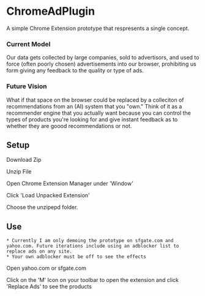 # ChromeAdPlugin

A simple Chrome Extension prototype that respresents a single concept.

### Current Model

Our data gets collected by large companies, sold to advertisors, and used to force (often poorly chosen) advertisements into our browser, prohibiting us form giving any feedback to the quality or type of ads.

### Future Vision

What if that space on the browser could be replaced by a colleciton of recommendations from an (AI) system that you "own." Think of it as a recommender engine that you actually want because you can control the types of products you're looking for and give instant feedback as to whether they are goood recommendations or not.

## Setup

Download Zip

Unzip File

Open Chrome Extension Manager under 'Window'

Click 'Load Unpacked Extension'

Choose the unzipepd folder.

## Use 

```
* Currently I am only demoing the prototype on sfgate.com and yahoo.com. Future iterations include using an adblocker list to replace ads on any site.
* Your own adblocker must be off to see the effects
```

Open yahoo.com or sfgate.com

Click on the 'M' Icon on your toolbar to open the extension and click 'Replace Ads' to see the products
